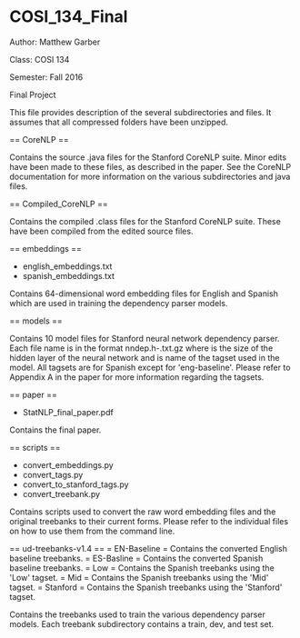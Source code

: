 # COSI_134_Final

Author: Matthew Garber

Class: COSI 134

Semester: Fall 2016

Final Project

This file provides description of the several subdirectories and files. It
assumes that all compressed folders have been unzipped.

== CoreNLP ==

Contains the source .java files for the Stanford CoreNLP suite. Minor edits
have been made to these files, as described in the paper. See the CoreNLP
documentation for more information on the various subdirectories and java files.

== Compiled_CoreNLP ==

Contains the compiled .class files for the Stanford CoreNLP suite. These have
been compiled from the edited source files.

== embeddings ==
  - english_embeddings.txt
  - spanish_embeddings.txt
  
Contains 64-dimensional word embedding files for English and Spanish which are
used in training the dependency parser models.

== models ==

Contains 10 model files for Stanford neural network dependency parser.
Each file name is in the format
  nndep.h<XXX>-<tagset>.txt.gz
where <XXX> is the size of the hidden layer of the neural network and <tagset>
is name of the tagset used in the model. All tagsets are for Spanish except for
'eng-baseline'. Please refer to Appendix A in the paper for more information
regarding the tagsets.

== paper ==
  - StatNLP_final_paper.pdf

Contains the final paper.

== scripts ==
  - convert_embeddings.py
  - convert_tags.py
  - convert_to_stanford_tags.py
  - convert_treebank.py

Contains scripts used to convert the raw word embedding files and the original
treebanks to their current forms. Please refer to the individual files on how
to use them from the command line.

== ud-treebanks-v1.4 ==
  = EN-Baseline =
    Contains the converted English baseline treebanks.
  = ES-Basline =
    Contains the converted Spanish baseline treebanks.
  = Low =
    Contains the Spanish treebanks using the 'Low' tagset.
  = Mid =
    Contains the Spanish treebanks using the 'Mid' tagset.
  = Stanford =
    Contains the Spanish treebanks using the 'Stanford' tagset.
  
Contains the treebanks used to train the various dependency parser models. Each
treebank subdirectory contains a train, dev, and test set.
